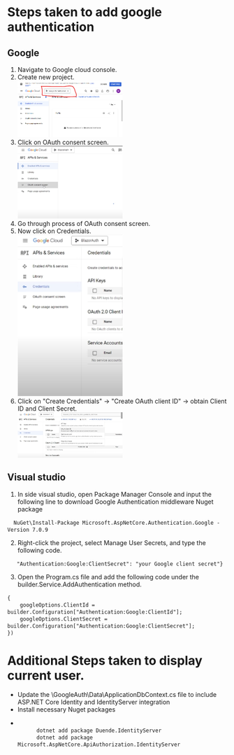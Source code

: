 <h1>Steps taken to add google authentication</h1>

<h2>Google</h2>
<ol>
  <li>Navigate to Google cloud console.</li>
  <li>Create new project.</li>
  <img src="https://github.com/MatthewHsu1/GoogleAuth/blob/master/Screenshot%202024-05-14%20070656.png" width="50%" height="50%" />
  <li>Click on OAuth consent screen.</li>
  <img src="https://github.com/MatthewHsu1/GoogleAuth/blob/master/Screenshot%202024-05-14%20073030.png" width="50%" height="50%" />
  <li>Go through process of OAuth consent screen.</li>
  <li>Now click on Credentials.</li>
  <img src="https://github.com/MatthewHsu1/GoogleAuth/blob/master/Screenshot%202024-05-14%20073058.png" width="50%" height="50%" />
  <li>Click on "Create Credentials" -> "Create OAuth client ID" -> obtain Client ID and Client Secret.</li>
  <img src="https://github.com/MatthewHsu1/GoogleAuth/blob/master/Screenshot%202024-05-14%20073114.png" width="50%" height="50%" /> 
</ol>

<h2>Visual studio</h2>
<ol>
  <li>In side visual studio, open Package Manager Console and input the following line to download Google Authentication middleware Nuget package</li>
</ol>

```
  NuGet\Install-Package Microsoft.AspNetCore.Authentication.Google -Version 7.0.9
```

<ol start="2">
  <li>Right-click the project, select Manage User Secrets, and type the following code.</li>
</ol>

```{  "Authentication:Google:ClientId": "your Google client ID",
   "Authentication:Google:ClientSecret": "your Google client secret"}
```

<ol start='3'>
  <li>Open the Program.cs file and add the following code under the builder.Service.AddAuthentication method.</li>
</ol>

```.AddGoogle(googleOptions =>
{
    googleOptions.ClientId = builder.Configuration["Authentication:Google:ClientId"];
    googleOptions.ClientSecret = builder.Configuration["Authentication:Google:ClientSecret"];
})
```

<h1>Additional Steps taken to display current user.</h1>

<ul>
  <li>Update the \GoogleAuth\Data\ApplicationDbContext.cs file to include ASP.NET Core Identity and IdentityServer integration</li>
  <li>Install necessary Nuget packages</li>
  <li>
    <pre><code>
      dotnet add package Duende.IdentityServer
      dotnet add package Microsoft.AspNetCore.ApiAuthorization.IdentityServer
    <code><pre>
  </li>
</ul>

